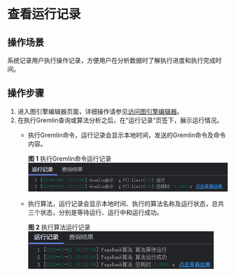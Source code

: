 # 查看运行记录<a name="ges_01_0028"></a>

## 操作场景<a name="section139671627795"></a>

系统记录用户执行操作记录，方便用户在分析数据时了解执行进度和执行完成时间。

## 操作步骤<a name="section69331232199"></a>

1.  进入图引擎编辑器页面，详细操作请参见[访问图引擎编辑器](访问图引擎编辑器.md)。
2.  在执行Gremlin查询或算法分析之后，在“运行记录“页签下，展示运行情况。
    -   执行Gremlin命令，运行记录会显示本地时间，发送的Gremlin命令及命令内容。

        **图 1**  执行Gremlin命令运行记录<a name="fig271810228135"></a>  
        ![](figures/执行Gremlin命令运行记录.png "执行Gremlin命令运行记录")

    -   执行算法，运行记录会显示本地时间、执行的算法名称及运行状态，总共三个状态，分别是等待运行、运行中和运行成功。

        **图 2**  执行算法运行记录<a name="fig5881157201310"></a>  
        ![](figures/执行算法运行记录.png "执行算法运行记录")



